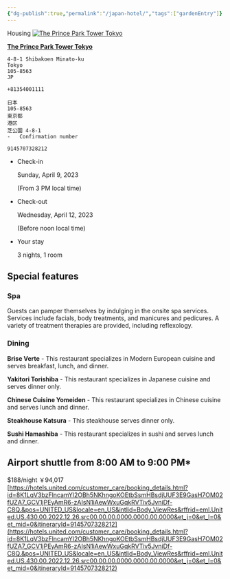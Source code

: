 ```yaml
---
{"dg-publish":true,"permalink":"/japan-hotel/","tags":["gardenEntry"]}
---
```


Housing
	[![The Prince Park Tower Tokyo](https://ci6.googleusercontent.com/proxy/Qfp6IXklldD0Gocf49WP1fYEjB4qCCtlFzzfqDETGYjMhyf-SsN_j97Q130alRmSz5zA-m5e2x09R8VB0fUpAd8IKFP5QKwTXsIPusSTMUmCmsJPWnCbDgzb8kw=s0-d-e1-ft#http://exp.cdn-hotels.com/hotels/1000000/20000/13300/13278/439b3151_l.jpg)](https://hotels.united.com/hotel/details.html?pos=UNITED_US&locale=en_US&hotelId=228229&rffrid=eml.United.US.430.00.2022.12.26.src00.00.00.0000.0000.00.0000&intlid=Body_HotelImage&tab=description&et_e=rocordov@gmail.com&et_j=0&et_l=0&et_mid=0)

**[The Prince Park Tower Tokyo](https://hotels.united.com/hotel/details.html?pos=UNITED_US&locale=en_US&hotelId=228229&rffrid=eml.United.US.430.00.2022.12.26.src00.00.00.0000.0000.00.0000&intlid=Body_HotelName&tab=description&et_e=rocordov@gmail.com&et_j=0&et_l=0&et_mid=0)**

	4-8-1 Shibakoen Minato-ku  
	Tokyo  
	105-8563  
	JP
	
	+81354001111
	
	日本  
	105-8563  
	東京都  
	港区  
	芝公園 4-8-1
	-   Confirmation number
    
    9145707328212
    
-   Check-in
    
    Sunday, April 9, 2023
    
    (From 3 PM local time)
    
-   Check-out
    
    Wednesday, April 12, 2023
    
    (Before noon local time)
    
-   Your stay
    
    3 nights, 1 room
## Special features

### Spa

Guests can pamper themselves by indulging in the onsite spa services. Services include facials, body treatments, and manicures and pedicures. A variety of treatment therapies are provided, including reflexology.

### Dining

**Brise Verte** - This restaurant specializes in Modern European cuisine and serves breakfast, lunch, and dinner.  

**Yakitori Torishiba** - This restaurant specializes in Japanese cuisine and serves dinner only.  

**Chinese Cuisine Yomeiden** - This restaurant specializes in Chinese cuisine and serves lunch and dinner.  

**Steakhouse Katsura** - This steakhouse serves dinner only.  

**Sushi Hamashiba** - This restaurant specializes in sushi and serves lunch and dinner.
    
Airport shuttle from 8:00 AM to 9:00 PM*
---
$188/night
￥94,017
[https://hotels.united.com/customer_care/booking_details.html?id=8K1LqV3bzFlncamYl2OBh5NKhngoKOEtbSsmHBsdjUUF3E9GasH7OM02fUZA7_GCV1jPEyAmR6-zAIsN1iAewWxuGqkRVTiv5JvniDf-C8Q.&pos=UNITED_US&locale=en_US&intlid=Body_ViewRes&rffrid=eml.United.US.430.00.2022.12.26.src00.00.00.0000.0000.00.0000&et_j=0&et_l=0&et_mid=0&itineraryId=9145707328212](https://hotels.united.com/customer_care/booking_details.html?id=8K1LqV3bzFlncamYl2OBh5NKhngoKOEtbSsmHBsdjUUF3E9GasH7OM02fUZA7_GCV1jPEyAmR6-zAIsN1iAewWxuGqkRVTiv5JvniDf-C8Q.&pos=UNITED_US&locale=en_US&intlid=Body_ViewRes&rffrid=eml.United.US.430.00.2022.12.26.src00.00.00.0000.0000.00.0000&et_j=0&et_l=0&et_mid=0&itineraryId=9145707328212)
